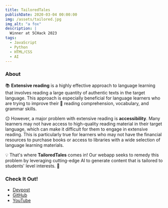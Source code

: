 ```yaml
---
title: TailoredTales
publishDate: 2020-03-04 00:00:00
img: /assets/tailored.jpg
img_alt: "a fox"
description: |
  Winner at 5CHack 2023
tags:
  - JavaScript
  - Python
  - HTML/CSS
  - AI
---
```

### About
📚 **Extensive reading** is a highly effective approach to language learning that involves reading a large quantity of authentic texts in the target language. This approach is especially beneficial for language learners who are trying to improve their 📖 reading comprehension, vocabulary, and grammar skills.

😔 However, a major problem with extensive reading is **accessibility**. Many learners may not have access to high-quality reading material in their target language, which can make it difficult for them to engage in extensive reading. This is particularly true for learners who may not have the financial resources to purchase books or access to libraries with a wide selection of language learning materials.

💡 That's where **TailoredTales** comes in! Our webapp seeks to remedy this problem by leveraging cutting-edge AI to generate content that is tailored to students' level interests. 🤖

### **Check It Out!**

- [Devpost](https://devpost.com/software/tailored-tales)
- [GitHub](https://github.com/jbecker7/TailoredTales)
- [YouTube](https://www.youtube.com/watch?v=cLQTQkkSoCs)
